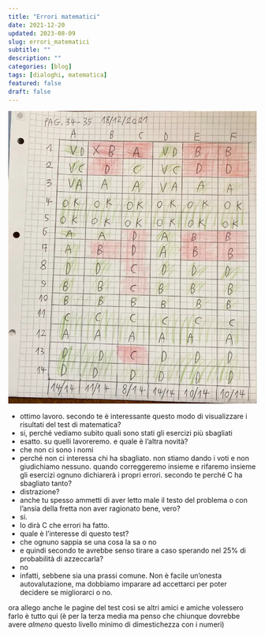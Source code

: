 ```yaml
---
title: "Errori matematici"
date: 2021-12-20
updated: 2023-08-09
slug: errori_matematici
subtitle: ""
description: ""
categories: [blog]
tags: [dialoghi, matematica]
featured: false
draft: false
---
```

![](../../../assets/img/post/2021/errori_matematici_featured.webp)

- ottimo lavoro. secondo te è interessante questo modo di visualizzare i risultati del test di matematica?
- si, perché vediamo subito quali sono stati gli esercizi più sbagliati
- esatto. su quelli lavoreremo. e quale è l’altra novità?
- che non ci sono i nomi
- perché non ci interessa chi ha sbagliato. non stiamo dando i voti e non giudichiamo nessuno. quando correggeremo insieme e rifaremo insieme gli esercizi ognuno dichiarerà i propri errori. secondo te perché C ha sbagliato tanto?
- distrazione?
- anche tu spesso ammetti di aver letto male il testo del problema o con l’ansia della fretta non aver ragionato bene, vero?
- si. 
- lo dirà C che errori ha fatto. 
- quale è l’interesse di questo test?
- che ognuno sappia se una cosa la sa o no
- e quindi secondo te avrebbe senso tirare a caso sperando nel 25% di probabilità di azzeccarla?
- no
- infatti, sebbene sia una prassi comune. Non è facile un’onesta autovalutazione, ma dobbiamo imparare ad accettarci per poter decidere se migliorarci o no. 

ora allego anche le pagine del test così se altri amici e amiche volessero farlo è tutto qui (è per la terza media ma penso che chiunque dovrebbe avere _almeno_ questo livello minimo di dimestichezza con i numeri)


